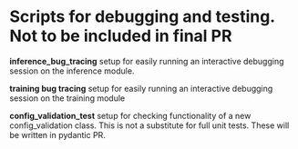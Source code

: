 # Scripts for debugging and testing. Not to be included in final PR

**inference_bug_tracing**
setup for easily running an interactive debugging session on the inference module.

**training bug tracing**
setup for easily running an interactive debugging session on the training module

**config_validation_test**
setup for checking functionality of a new config_validation class. This is not a substitute for full unit tests. These will be written in pydantic PR.
